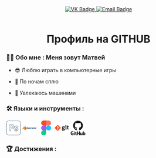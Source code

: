 <div id="badges" align="center"> 
    <a href="https://vk.com/id368699839">
        <img src="https://img.shields.io/badge/VK-blue?style-for-the-badge&logo=VK&logoColor-white" alt="VK Badge"/> 
    </a> 
    <a href="https://mail.google.com/mail/u/0/#inbox">  
        <img src="https://img.shields.io/badge/EMAIL-red?style-for-the-badge&logo=Gmail&logoColor-white" alt="Email Badge"/> 
    </a> 
</div>


<div id="viewprof" align="center"> 
    <img src="https://komarev.com/ghpvc/?username=Motyanich&style-flat-square&color=blue" alt=""/> 
</div>

<div id="heythere" align="center"> 
    <h1>Профиль на GITHUB</h1> 
</div>

### :man_technologist: Обо мне : Меня зовут Матвей

- :sunglasses: Люблю играть в компьютерные игры

- :see_no_evil: По ночам сплю

- :red_car: Увлекаюсь машинами

### :hammer_and_wrench: Языки и инструменты : 

<div>  
    <img src="https://github.com/devicons/devicon/blob/master/icons/photoshop/photoshop-line.svg" width="40" height="40"/>  
    <img src="https://github.com/devicons/devicon/blob/master/icons/blender/blender-original-wordmark.svg" width="40" height="40"/>  
    <img src="https://github.com/devicons/devicon/blob/master/icons/figma/figma-original.svg" width="40" height="40"/>  
    <img src="https://github.com/devicons/devicon/blob/master/icons/git/git-original-wordmark.svg" width="40" height="40"/>  
    <img src="https://github.com/devicons/devicon/blob/master/icons/github/github-original-wordmark.svg" width="40" height="40"/>  
</div> 

### :trophy: Достижения : 

<div> 
    <img src="https://github-profile-trophy.vercel.app/?username=Motyanich" alt=""/>  
</div>

